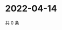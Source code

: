 # 2022-04-14

共 0 条

<!-- BEGIN WEIBO -->
<!-- 最后更新时间 Thu Apr 14 2022 21:21:06 GMT+0800 (China Standard Time) -->

<!-- END WEIBO -->
